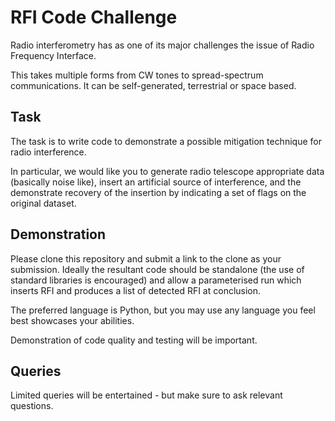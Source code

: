 RFI Code Challenge
==================

Radio interferometry has as one of its major challenges the issue of Radio Frequency Interface.

This takes multiple forms from CW tones to spread-spectrum communications. It can be self-generated, terrestrial or space based.

Task
----

The task is to write code to demonstrate a possible mitigation technique for radio interference.

In particular, we would like you to generate radio telescope appropriate data (basically noise like), insert an artificial source of interference, and the demonstrate recovery of the insertion by indicating a set of flags on the original dataset.

Demonstration
-------------

Please clone this repository and submit a link to the clone as your submission. Ideally the resultant code should be standalone (the use of standard libraries is encouraged) and allow a parameterised run which inserts RFI and produces a list of detected RFI at conclusion.

The preferred language is Python, but you may use any language you feel best showcases your abilities.

Demonstration of code quality and testing will be important.

Queries
-------

Limited queries will be entertained - but make sure to ask relevant questions.


